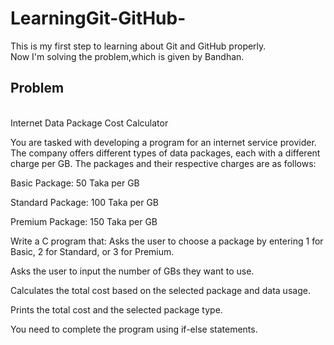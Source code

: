 # LearningGit-GitHub-
This is my first step to learning about Git and GitHub properly.
<br>
Now I'm solving the problem,which is given by Bandhan.
<br>
<h2>Problem</h2>
<br>
Internet Data Package Cost Calculator

You are tasked with developing a program for an internet service provider. The company offers different types of data packages, each with a different charge per GB. The packages and their respective charges are as follows:

Basic Package: 50 Taka per GB

Standard Package: 100 Taka per GB

Premium Package: 150 Taka per GB

Write a C program that:
Asks the user to choose a package by entering 1 for Basic, 2 for Standard, or 3 for Premium.

Asks the user to input the number of GBs they want to use.

Calculates the total cost based on the selected package and data usage.

Prints the total cost and the selected package type.

You need to complete the program using if-else statements.